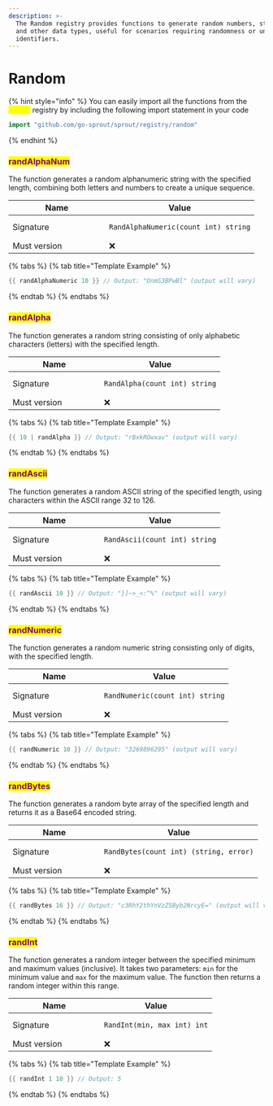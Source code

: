 ```yaml
---
description: >-
  The Random registry provides functions to generate random numbers, strings,
  and other data types, useful for scenarios requiring randomness or unique
  identifiers.
---
```


# Random

{% hint style="info" %}
You can easily import all the functions from the <mark style="color:yellow;">`random`</mark> registry by including the following import statement in your code

```go
import "github.com/go-sprout/sprout/registry/random"
```
{% endhint %}

### <mark style="color:purple;">randAlphaNum</mark>

The function generates a random alphanumeric string with the specified length, combining both letters and numbers to create a unique sequence.

<table data-header-hidden><thead><tr><th width="174">Name</th><th>Value</th></tr></thead><tbody><tr><td>Signature</td><td><pre class="language-go"><code class="lang-go">RandAlphaNumeric(count int) string
</code></pre></td></tr><tr><td>Must version</td><td><span data-gb-custom-inline data-tag="emoji" data-code="274c">❌</span></td></tr></tbody></table>

{% tabs %}
{% tab title="Template Example" %}
```go
{{ randAlphaNumeric 10 }} // Output: "OnmS3BPwBl" (output will vary)
```
{% endtab %}
{% endtabs %}

### <mark style="color:purple;">randAlpha</mark>

The function generates a random string consisting of only alphabetic characters (letters) with the specified length.

<table data-header-hidden><thead><tr><th width="164">Name</th><th>Value</th></tr></thead><tbody><tr><td>Signature</td><td><pre class="language-go"><code class="lang-go">RandAlpha(count int) string
</code></pre></td></tr><tr><td>Must version</td><td><span data-gb-custom-inline data-tag="emoji" data-code="274c">❌</span></td></tr></tbody></table>

{% tabs %}
{% tab title="Template Example" %}
```go
{{ 10 | randAlpha }} // Output: "rBxkROwxav" (output will vary)
```
{% endtab %}
{% endtabs %}

### <mark style="color:purple;">randAscii</mark>

The function generates a random ASCII string of the specified length, using characters within the ASCII range 32 to 126.

<table data-header-hidden><thead><tr><th width="164">Name</th><th>Value</th></tr></thead><tbody><tr><td>Signature</td><td><pre class="language-go"><code class="lang-go">RandAscii(count int) string
</code></pre></td></tr><tr><td>Must version</td><td><span data-gb-custom-inline data-tag="emoji" data-code="274c">❌</span></td></tr></tbody></table>

{% tabs %}
{% tab title="Template Example" %}
```go
{{ randAscii 10 }} // Output: "}]~>_<:^%" (output will vary)
```
{% endtab %}
{% endtabs %}

### <mark style="color:purple;">randNumeric</mark>

The function generates a random numeric string consisting only of digits, with the specified length.

<table data-header-hidden><thead><tr><th width="164">Name</th><th>Value</th></tr></thead><tbody><tr><td>Signature</td><td><pre class="language-go"><code class="lang-go">RandNumeric(count int) string
</code></pre></td></tr><tr><td>Must version</td><td><span data-gb-custom-inline data-tag="emoji" data-code="274c">❌</span></td></tr></tbody></table>

{% tabs %}
{% tab title="Template Example" %}
```go
{{ randNumeric 10 }} // Output: "3269896295" (output will vary)
```
{% endtab %}
{% endtabs %}

### <mark style="color:purple;">randBytes</mark>

The function generates a random byte array of the specified length and returns it as a Base64 encoded string.

<table data-header-hidden><thead><tr><th width="164">Name</th><th>Value</th></tr></thead><tbody><tr><td>Signature</td><td><pre class="language-go"><code class="lang-go">RandBytes(count int) (string, error)
</code></pre></td></tr><tr><td>Must version</td><td><span data-gb-custom-inline data-tag="emoji" data-code="274c">❌</span></td></tr></tbody></table>

{% tabs %}
{% tab title="Template Example" %}
```go
{{ randBytes 16 }} // Output: "c3RhY2thYnVzZSByb2NrcyE=" (output will vary)
```
{% endtab %}
{% endtabs %}

### <mark style="color:purple;">randInt</mark>

The function generates a random integer between the specified minimum and maximum values (inclusive). It takes two parameters: `min` for the minimum value and `max` for the maximum value. The function then returns a random integer within this range.

<table data-header-hidden><thead><tr><th width="164">Name</th><th>Value</th></tr></thead><tbody><tr><td>Signature</td><td><pre class="language-go"><code class="lang-go">RandInt(min, max int) int
</code></pre></td></tr><tr><td>Must version</td><td><span data-gb-custom-inline data-tag="emoji" data-code="274c">❌</span></td></tr></tbody></table>

{% tabs %}
{% tab title="Template Example" %}
```go
{{ randInt 1 10 }} // Output: 5
```
{% endtab %}
{% endtabs %}
